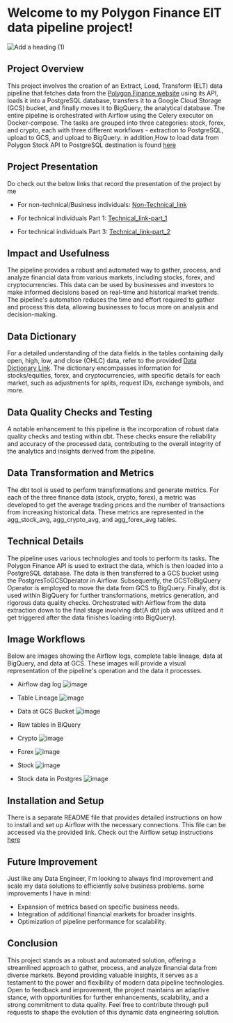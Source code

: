 # Welcome to my Polygon Finance ElT data pipeline project!

![Add a heading (1)](https://github.com/krissemmy/Polygon-Finance-Data-ELT/assets/119800888/fd585f7a-e3db-4e44-93df-143d86924669)


## Project Overview
This project involves the creation of an Extract, Load, Transform (ELT) data pipeline that fetches data from the [Polygon Finance website](https://polygon.io/docs/stocks/get_v2_aggs_grouped_locale_us_market_stocks__date) using its API, loads it into a PostgreSQL database, transfers it to a Google Cloud Storage (GCS) bucket, and finally moves it to BigQuery, the analytical database. The entire pipeline is orchestrated with Airflow using the Celery executor on Docker-compose. The tasks are grouped into three categories: stock, forex, and crypto, each with three different workflows - extraction to PostgreSQL, upload to GCS, and upload to BigQuery. in addition,How to load data from Polygon Stock API to PostgreSQL destination is found [here](https://airbyte.com/how-to-sync/polygon-stock-api-to-postgresql-destination)

## Project Presentation
Do check out the below links that record the presentation of the project by me

- For non-technical/Business individuals: [Non-Technical_link](https://www.loom.com/share/1c7bc869038a49659108ea2960969911?sid=32d27a28-8a3e-4aa2-96bd-968f758183dd)

- For technical individuals Part 1: [Technical_link-part_1](https://www.loom.com/share/827b737db93746448452e43c6ce2ca74?sid=7e3afbeb-d7d4-42fd-9763-f41938b5ba95)

- For technical individuals Part 3: [Technical_link-part_2](https://www.loom.com/share/d213e7bccf51457593c9a4355ee7d810?sid=5a559587-e9f3-4e1b-b9d8-dd09fd35415a)

## Impact and Usefulness
The pipeline provides a robust and automated way to gather, process, and analyze financial data from various markets, including stocks, forex, and cryptocurrencies. This data can be used by businesses and investors to make informed decisions based on real-time and historical market trends. The pipeline's automation reduces the time and effort required to gather and process this data, allowing businesses to focus more on analysis and decision-making.

## Data Dictionary
For a detailed understanding of the data fields in the tables containing daily open, high, low, and close (OHLC) data, refer to the provided [Data Dictionary Link](https://docs.google.com/document/d/10Vmmcs7miKZ3VB2K5HKOE2j8AaI1VO04tMVaPde0ViM/edit?usp=sharing). The dictionary encompasses information for stocks/equities, forex, and cryptocurrencies, with specific details for each market, such as adjustments for splits, request IDs, exchange symbols, and more.

## Data Quality Checks and Testing
A notable enhancement to this pipeline is the incorporation of robust data quality checks and testing within dbt. These checks ensure the reliability and accuracy of the processed data, contributing to the overall integrity of the analytics and insights derived from the pipeline.

## Data Transformation and Metrics
The dbt tool is used to perform transformations and generate metrics. For each of the three finance data (stock, crypto, forex), a metric was developed to get the average trading prices and the number of transactions from increasing historical data. These metrics are represented in the agg_stock_avg, agg_crypto_avg, and agg_forex_avg tables.

## Technical Details
The pipeline uses various technologies and tools to perform its tasks. The Polygon Finance API is used to extract the data, which is then loaded into a PostgreSQL database. The data is then transferred to a GCS bucket using the PostgresToGCSOperator in Airflow. Subsequently, the GCSToBigQuery Operator is employed to move the data from GCS to BigQuery. Finally, dbt is used within BigQuery for further transformations, metrics generation, and rigorous data quality checks. Orchestrated with Airflow from the data extraction down to the final stage involving dbt(A dbt job was utilized and it get triggered after the data finishes loading into BigQuery).

## Image Workflows
Below are images showing the Airflow logs, complete table lineage, data at BigQuery, and data at GCS. These images will provide a visual representation of the pipeline's operation and the data it processes.

- Airflow dag log
![image](https://github.com/krissemmy/Polygon-Finance-Data-ELT/assets/119800888/23cb53c1-c0f5-41b6-8e3c-170431c77f54)

- Table Lineage
![image](https://github.com/krissemmy/Polygon-Finance-Data-ELT/assets/119800888/7c909848-1015-4611-ae02-9be89ef5ed61)

- Data at GCS Bucket
![image](https://github.com/krissemmy/Polygon-Finance-Data-ELT/assets/119800888/447cd451-6125-4067-a113-b81d645b6f5b)

- Raw tables in BiQuery
- Crypto
![image](https://github.com/krissemmy/Polygon-Finance-Data-ELT/assets/119800888/8c8c5d4f-8b9b-44f1-8907-81b76366c54a)

- Forex
![image](https://github.com/krissemmy/Polygon-Finance-Data-ELT/assets/119800888/996885b7-fc23-4150-aeff-fa97480f259d)

- Stock
![image](https://github.com/krissemmy/Polygon-Finance-Data-ELT/assets/119800888/180b7c56-59ba-4b8c-a963-bcdf0ea00535)

- Stock data in Postgres
![image](https://github.com/krissemmy/Polygon-Finance-Data-ELT/assets/119800888/98825322-bb18-4600-94ec-6f70f03d7a9c)


## Installation and Setup
There is a separate README file that provides detailed instructions on how to install and set up Airflow with the necessary connections. This file can be accessed via the provided link. Check out the Airflow setup instructions [here](https://github.com/krissemmy/Polygon-Finance-Data-ELT/blob/main/Airflow_Codes/airflow_setup/airflow_setup.md)

## Future Improvement
Just like any Data Engineer, I'm looking to always find improvement and scale my data solutions to efficiently solve business problems.
some improvements I have in mind:
- Expansion of metrics based on specific business needs.
- Integration of additional financial markets for broader insights.
- Optimization of pipeline performance for scalability.

## Conclusion
This project stands as a robust and automated solution, offering a streamlined approach to gather, process, and analyze financial data from diverse markets. Beyond providing valuable insights, it serves as a testament to the power and flexibility of modern data pipeline technologies. Open to feedback and improvement, the project maintains an adaptive stance, with opportunities for further enhancements, scalability, and a strong commitment to data quality. Feel free to contribute through pull requests to shape the evolution of this dynamic data engineering solution.
